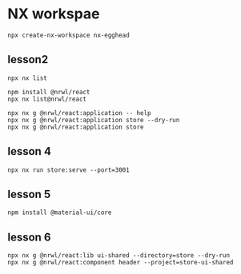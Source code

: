 # NX workspae

```
npx create-nx-workspace nx-egghead
```

## lesson2

```
npx nx list

npm install @nrwl/react
npx nx list@nrwl/react

npx nx g @nrwl/react:application -- help
npx nx g @nrwl/react:application store --dry-run
npx nx g @nrwl/react:application store

```

## lesson 4

```
npx nx run store:serve --port=3001
```

## lesson 5

```
npm install @material-ui/core
```

## lesson 6

```
npx nx g @nrwl/react:lib ui-shared --directory=store --dry-run
npx nx g @nrwl/react:component header --project=store-ui-shared
```
